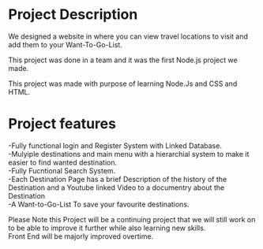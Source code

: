 # Project Description

We designed a website in where you can view travel locations to visit and add them to your Want-To-Go-List.

This project was done in a team and it was the first Node.js project we made.

This project was made with purpose of learning Node.Js and CSS and HTML.


# Project features

-Fully functional login and Register System with Linked Database.<br/>
-Mulyiple destinations and main menu with a hierarchial system to make it easier to find wanted destination.<br/>
-Fully Fucntional Search System.<br/>
-Each Destination Page has a brief Description of the history of the Destination and a Youtube linked Video to a documentry about the Destination<br/>
-A Want-to-Go-List To save your favourite destinations.<br/>

Please Note this Project will be a continuing project that we will still work on to be able to improve it further while also learning new skills.<br/>
Front End will be majorly improved overtime.
